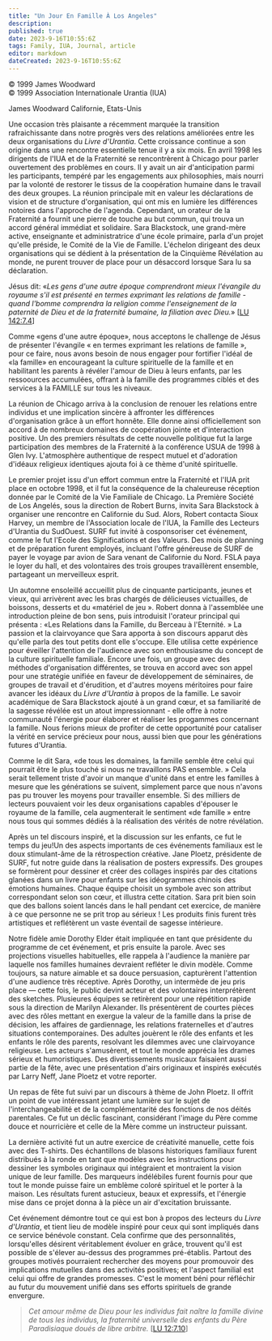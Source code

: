 ```yaml
---
title: "Un Jour En Famille À Los Angeles"
description: 
published: true
date: 2023-9-16T10:55:6Z
tags: Family, IUA, Journal, article
editor: markdown
dateCreated: 2023-9-16T10:55:6Z
---
```


<p class="v-card v-sheet theme--light grey lighten-3 px-2">© 1999 James Woodward<br>© 1999 Association Internationale Urantia (IUA)</p>

James Woodward
Californie, Etats-Unis

Une occasion très plaisante a récemment marquée la transition rafraichissante dans notre progrès vers des relations améliorées entre les deux organisations du _Livre d'Urantia_. Cette croissance continue a son origine dans une rencontre essentielle tenue il y a six mois. En avril 1998 les dirigents de l'IUA et de la Fraternité se rencontrèrent à Chicago pour parler ouvertement des problèmes en cours. Il y avait un air d'anticipation parmi les participants, tempéré par les engagements aux philosophies, mais nourri par la volonté de restorer le tissus de la coopération humaine dans le travail des deux groupes. La réunion principale mit en valeur les déclarations de vision et de structure d'organisation, qui ont mis en lumière les différences notoires dans l'approche de l'agenda. Cependant, un orateur de la Fraternité a fournit une pierre de touche au but commun, qui trouva un accord général immédiat et solidaire. Sara Blackstock, une grand-mère active, enseignante et administratrice d'une école primaire, parla d'un projet qu'elle préside, le Comité de la Vie de Famille. L'échelon dirigeant des deux organisations qui se dédient à la présentation de la Cinquième Révélation au monde, ne purent trouver de place pour un désaccord lorsque Sara lu sa déclaration.

Jésus dit: «_Les gens d'une autre époque comprendront mieux l'évangile du royaume s'il est présenté en termes exprimant les relations de famille - quand l'bomme comprendra la religion comme l'enseignement de la paternité de Dieu et de la fraternité bumaine, la filiation avec Dieu._» [[LU 142:7.4](/fr/The_Urantia_Book/142#p7_4)]

Comme «gens d'une autre époque», nous acceptons le challenge de Jésus de présenter l'évangile « en termes exprimant les relations de famille », pour ce faire, nous avons besoin de nous engager pour fortifier l'idéal de «la famille» en encourageant la culture spirituelle de la famille et en habilitant les parents à révéler l'amour de Dieu à leurs enfants, par les ressoources accumulées, offrant à la famille des programmes ciblés et des services à la FAMILLE sur tous les niveaux.

La réunion de Chicago arriva à la conclusion de renouer les relations entre individus et une implication sincère à affronter les différences d'organisation grâce à un effort honnête. Elle donne ainsi officiellement son accord à de nombreux domaines de coopération jointe et d'interaction positive. Un des premiers résultats de cette nouvelle politique fut la large participation des membres de la Fraternité à la conférence USUA de 1998 à Glen Ivy. L'atmosphère authentique de respect mutuel et d'adoration d'idéaux religieux identiques ajouta foi à ce thème d'unité spirituelle.

Le premier projet issu d'un effort commun entre la Fraternité et l'IUA prit place en octobre 1998, et il fut la conséquence de la chaleureuse réception donnée par le Comité de la Vie Familiale de Chicago. La Première Société de Los Angelés, sous la direction de Robert Burns, invita Sara Blackstock à organiser une rencontre en Californie du Sud. Alors, Robert contacta Sioux Harvey, un membre de l'Association locale de l'IUA, la Famille des Lecteurs d'Urantia du SudOuest. SURF fut invité à cosponsoriser cet événement, comme le fut l'Ecole des Significations et des Valeurs. Des mois de planning et de préparation furent employés, incluant l'offre généreuse de SURF de payer le voyage par avion de Sara venant de Californie du Nord. FSLA paya le loyer du hall, et des volontaires des trois groupes travaillèrent ensemble, partageant un merveilleux esprit.

Un automne ensoleillé accueillit plus de cinquante participants, jeunes et vieux, qui arrivèrent avec les bras chargés de délicieuses victuailles, de boissons, desserts et du «matériel de jeu ». Robert donna à l'assemblée une introduction pleine de bon sens, puis introduisit l'orateur principal qui présenta : «Les Relations dans la Famille, du Berceau à l'Eternité. » La passion et la clairvoyance que Sara apporta à son discours apparut dès qu'elle parla des tout petits dont elle s'occupe. Elle utilisa cette expérience pour éveiller l'attention de l'audience avec son enthousiasme du concept de la culture spirituelle familiale. Encore une fois, un groupe avec des méthodes d'organisation différentes, se trouva en accord avec son appel pour une stratégie unifiée en faveur de développement de séminaires, de groupes de travail et d'érudition, et d'autres moyens méritoires pour faire avancer les idéaux du _Livre d'Urantia_ à propos de la famille. Le savoir académique de Sara Blackstock ajouté à un grand cœur, et sa familiarité de la sagesse révélée est un atout impressionnant - elle offre à notre communauté l'énergie pour élaborer et réaliser les progammes concernant la famille. Nous ferions mieux de profiter de cette opportunité pour cataliser la vérité en service précieux pour nous, aussi bien que pour les générations futures d'Urantia.

Comme le dit Sara, «de tous les domaines, la famille semble être celui qui pourrait être le plus touché si nous ne travaillons PAS ensemble. » Cela serait tellement triste d'avoir un manque d'unité dans et entre les familles à mesure que les générations se suivent, simplement parce que nous n'avons pas pu trouver les moyens pour travailler ensemble. Si des milliers de lecteurs pouvaient voir les deux organisations capables d'épouser le royaume de la famille, cela augmenterait le sentiment «de famille » entre nous tous qui sommes dédiés à la réalisation des vérités de notre révélation.

Après un tel discours inspiré, et la discussion sur les enfants, ce fut le temps du jeu!Un des aspects importants de ces événements familiaux est le doux stimulant-âme de la rétrospection créative. Jane Ploetz, présidente de SURF, fut notre guide dans la réalisation de posters expressifs. Des groupes se formèrent pour dessiner et créer des collages inspirés par des citations glanées dans un livre pour enfants sur les idéogrammes chinois des émotions humaines. Chaque équipe choisit un symbole avec son attribut correspondant selon son cœur, et illustra cette citation. Sara prit bien soin que des ballons soient lancés dans le hall pendant cet exercice, de manière à ce que personne ne se prit trop au sérieux ! Les produits finis furent très artistiques et reflétèrent un vaste éventail de sagesse intérieure.

Notre fidèle amie Dorothy Elder était impliquée en tant que présidente du programme de cet événement, et pris ensuite la parole. Avec ses projections visuelles habituelles, elle rappela à l'audience la manière par laquelle nos familles humaines devraient refléter le divin modèle. Comme toujours, sa nature aimable et sa douce persuasion, capturèrent l'attention d'une audience très réceptive. Après Dorothy, un intermède de jeu pris place — cette fois, le public devint acteur et des volontaires interprétèrent des sketches. Plusieures équipes se retirèrent pour une répétition rapide sous la direction de Marilyn Alexander. Ils présentèrent de courtes pièces avec des rôles mettant en exergue la valeur de la famille dans la prise de décision, les affaires de gardiennage, les relations fraternelles et d'autres situations contemporaines. Des adultes jouèrent le rôle des enfants et les enfants le rôle des parents, resolvant les dilemmes avec une clairvoyance religieuse. Les acteurs s'amusèrent, et tout le monde apprécia les drames sérieux et humoristiques. Des divertissements musicaux faisaient aussi partie de la fête, avec une présentation d'airs originaux et inspirés exécutés par Larry Neff, Jane Ploetz et votre reporter.

Un repas de fête fut suivi par un discours à thème de John Ploetz. Il offrit un point de vue intéressant jetant une lumière sur le sujet de l'interchangeabilité et de la complémentarité des fonctions de nos déités parentales. Ce fut un déclic fascinant, considérant l'image du Père comme douce et nourricière et celle de la Mère comme un instructeur puissant.

La dernière activité fut un autre exercice de créativité manuelle, cette fois avec des T-shirts. Des échantillons de blasons historiques familiaux furent distribués à la ronde en tant que modèles avec les instructions pour dessiner les symboles originaux qui intégraient et montraient la vision unique de leur famille. Des marqueurs indélébiles furent fournis pour que tout le monde puisse faire un emblème coloré spirituel et le porter à la maison. Les résultats furent astucieux, beaux et expressifs, et l'énergie mise dans ce projet donna à la pièce un air d'excitation bruissante.

Cet événement démontre tout ce qui est bon à propos des lecteurs du _Livre d'Urantia_, et tient lieu de modèle inspiré pour ceux qui sont impliqués dans ce service bénévole constant. Cela confirme que des personnalités, lorsqu'elles désirent véritablement évoluer en grâce, trouvent qu'il est possible de s'élever au-dessus des programmes pré-établis. Partout des groupes motivés pourraient rechercher des moyens pour promouvoir des implications mutuelles dans des activités positives; et l'aspect familial est celui qui offre de grandes promesses. C'est le moment béni pour réfléchir au futur du mouvement unifié dans ses efforts spirituels de grande envergure.

> _Cet amour même de Dieu pour les individus fait naître la famille divine de tous les individus, la fraternité universelle des enfants du Père Paradisiaque doués de libre arbitre._ [[LU 12:7.10](/fr/The_Urantia_Book/12#p7_10)]